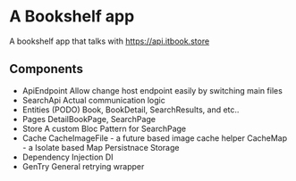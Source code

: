 # A Bookshelf app

A bookshelf app that talks with https://api.itbook.store


## Components

* ApiEndpoint
Allow change host endpoint easily by switching main files
* SearchApi
Actual communication logic
* Entities (PODO)
Book, BookDetail, SearchResults, and etc..
* Pages
DetailBookPage, SearchPage
* Store
A custom Bloc Pattern for SearchPage
* Cache
CacheImageFile - a future based image cache helper
CacheMap - a Isolate based Map Persistnace Storage
* Dependency Injection
DI
* GenTry
General retrying wrapper